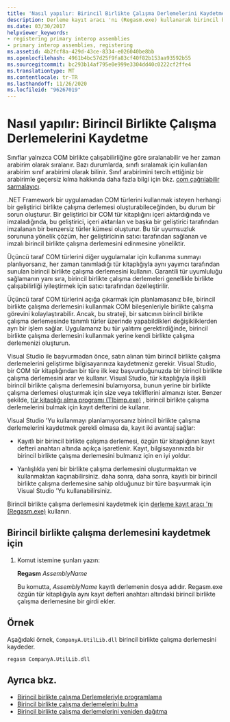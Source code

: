 ```yaml
---
title: 'Nasıl yapılır: Birincil Birlikte Çalışma Derlemelerini Kaydetme'
description: Derleme kayıt aracı 'nı (Regasm.exe) kullanarak birincil birlikte çalışma derlemelerini kaydedin ve birlikte çalışma Derlemeleriyle ilgili diğer sorunlar hakkında bilgi edinin.
ms.date: 03/30/2017
helpviewer_keywords:
- registering primary interop assemblies
- primary interop assemblies, registering
ms.assetid: 4b2fcf8a-429d-43ce-8334-e026040be8bb
ms.openlocfilehash: 4961b4bc57d25f9fa83cf40f82b153aa93592b55
ms.sourcegitcommit: bc293b14af795e0e999e3304dd40c0222cf2ffe4
ms.translationtype: MT
ms.contentlocale: tr-TR
ms.lasthandoff: 11/26/2020
ms.locfileid: "96267019"
---
```

# <a name="how-to-register-primary-interop-assemblies"></a>Nasıl yapılır: Birincil Birlikte Çalışma Derlemelerini Kaydetme

Sınıflar yalnızca COM birlikte çalışabilirliğine göre sıralanabilir ve her zaman arabirim olarak sıralanır. Bazı durumlarda, sınıfı sıralamak için kullanılan arabirim sınıf arabirimi olarak bilinir. Sınıf arabirimini tercih ettiğiniz bir arabirimle geçersiz kılma hakkında daha fazla bilgi için bkz. [com çağrılabilir sarmalayıcı](../../standard/native-interop/com-callable-wrapper.md).

 .NET Framework bir uygulamadan COM türlerini kullanmak isteyen herhangi bir geliştirici birlikte çalışma derlemesi oluşturabileceğinden, bu durum bir sorun oluşturur. Bir geliştirici bir COM tür kitaplığını içeri aktardığında ve imzaladığında, bu geliştirici, içeri aktarılan ve başka bir geliştirici tarafından imzalanan bir benzersiz türler kümesi oluşturur. Bu tür uyumsuzluk sorununa yönelik çözüm, her geliştiricinin satıcı tarafından sağlanan ve imzalı birincil birlikte çalışma derlemesini edinmesine yöneliktir.

 Üçüncü taraf COM türlerini diğer uygulamalar için kullanıma sunmayı planlıyorsanız, her zaman tanımladığı tür kitaplığıyla aynı yayımcı tarafından sunulan birincil birlikte çalışma derlemesini kullanın. Garantili tür uyumluluğu sağlamanın yanı sıra, birincil birlikte çalışma derlemeleri genellikle birlikte çalışabilirliği iyileştirmek için satıcı tarafından özelleştirilir.

 Üçüncü taraf COM türlerini açığa çıkarmak için planlamasanız bile, birincil birlikte çalışma derlemesini kullanmak COM bileşenleriyle birlikte çalışma görevini kolaylaştırabilir. Ancak, bu strateji, bir satıcının birincil birlikte çalışma derlemesinde tanımlı türler üzerinde yapabildikleri değişikliklerden ayrı bir işlem sağlar. Uygulamanız bu tür yalıtımı gerektirdiğinde, birincil birlikte çalışma derlemesini kullanmak yerine kendi birlikte çalışma derlemenizi oluşturun.

 Visual Studio ile başvurmadan önce, satın alınan tüm birincil birlikte çalışma derlemelerini geliştirme bilgisayarınıza kaydetmeniz gerekir. Visual Studio, bir COM tür kitaplığından bir türe ilk kez başvurduğunuzda bir birincil birlikte çalışma derlemesini arar ve kullanır. Visual Studio, tür kitaplığıyla ilişkili birincil birlikte çalışma derlemesini bulamıyorsa, bunun yerine bir birlikte çalışma derlemesi oluşturmak için size veya tekliflerini almanızı ister. Benzer şekilde, [tür kitaplığı alma programı (Tlbimp.exe)](../tools/tlbimp-exe-type-library-importer.md) , birincil birlikte çalışma derlemelerini bulmak için kayıt defterini de kullanır.

 Visual Studio 'Yu kullanmayı planlamıyorsanız birincil birlikte çalışma derlemelerini kaydetmek gerekli olmasa da, kayıt iki avantaj sağlar:

- Kayıtlı bir birincil birlikte çalışma derlemesi, özgün tür kitaplığının kayıt defteri anahtarı altında açıkça işaretlenir. Kayıt, bilgisayarınızda bir birincil birlikte çalışma derlemesini bulmanız için en iyi yoldur.

- Yanlışlıkla yeni bir birlikte çalışma derlemesini oluşturmaktan ve kullanmaktan kaçınabilirsiniz. daha sonra, daha sonra, kayıtlı bir birincil birlikte çalışma derlemesine sahip olduğunuz bir türe başvurmak için Visual Studio 'Yu kullanabilirsiniz.

Birincil birlikte çalışma derlemesini kaydetmek için [derleme kayıt aracı 'nı (Regasm.exe)](../tools/regasm-exe-assembly-registration-tool.md) kullanın.

## <a name="to-register-a-primary-interop-assembly"></a>Birincil birlikte çalışma derlemesini kaydetmek için

1. Komut istemine şunları yazın:

     **Regasm** *AssemblyName*

     Bu komutta, *AssemblyName* kayıtlı derlemenin dosya adıdır. Regasm.exe özgün tür kitaplığıyla aynı kayıt defteri anahtarı altındaki birincil birlikte çalışma derlemesine bir girdi ekler.

## <a name="example"></a>Örnek

 Aşağıdaki örnek, `CompanyA.UtilLib.dll` birincil birlikte çalışma derlemesini kaydeder.

```console
regasm CompanyA.UtilLib.dll
```

## <a name="see-also"></a>Ayrıca bkz.

- [Birincil birlikte çalışma Derlemeleriyle programlama](/previous-versions/dotnet/netframework-4.0/baxfadst(v=vs.100))
- [Birincil birlikte çalışma derlemelerini bulma](/previous-versions/dotnet/netframework-4.0/y06sxw56(v=vs.100))
- [Birincil birlikte çalışma derlemelerini yeniden dağıtma](/previous-versions/dotnet/netframework-4.0/w0dt2w20(v=vs.100))
